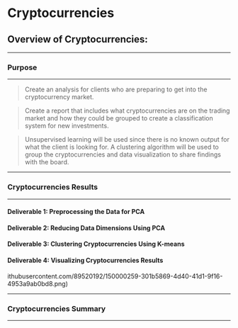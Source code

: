 # Cryptocurrencies

## Overview of Cryptocurrencies:
___
### Purpose
___
> Create an analysis for clients who are preparing to get into the cryptocurrency market.

> Create a report that includes what cryptocurrencies are on the trading market and how they could be grouped to create a classification system for new investments.

> Unsupervised learning will be used since there is no known output for what the client is looking for. A clustering algorithm will be used to group the cryptocurrencies and data visualization to share findings with the board.
___ 
### Cryptocurrencies Results
___
#### Deliverable 1: Preprocessing the Data for PCA

#### Deliverable 2: Reducing Data Dimensions Using PCA

#### Deliverable 3: Clustering Cryptocurrencies Using K-means

#### Deliverable 4: Visualizing Cryptocurrencies Results
ithubusercontent.com/89520192/150000259-301b5869-4d40-41d1-9f16-4953a9ab0bd8.png)
___
### Cryptocurrencies Summary
___

